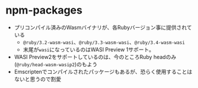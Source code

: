 # npm-packages

* プリコンパイル済みのWasmバイナリが、各Rubyバージョン事に提供されている
  * `@ruby/3.2-wasm-wasi`、`@ruby/3.3-wasm-wasi`、`@ruby/3.4-wasm-wasi`
  * 末尾が`wasi`になっているのはWASI Preview 1サポート。
* WASI Preview2をサポートしているのは、今のところRuby headのみ(`@ruby/head-wasm-wasip2`)のもよう
* Emscriptenでコンパイルされたパッケージもあるが、恐らく使用することはないと思うので割愛
